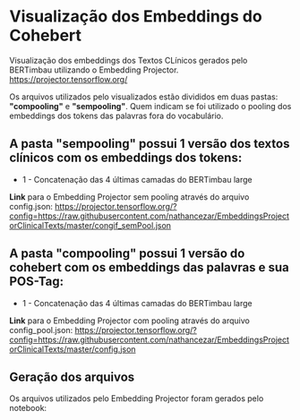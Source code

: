 # Visualização dos Embeddings do Cohebert

Visualização dos embeddings dos Textos CLínicos gerados pelo BERTimbau utilizando o Embedding Projector.
https://projector.tensorflow.org/

Os arquivos utilizados pelo visualizados estão divididos em duas pastas: **"compooling"** e **"sempooling"**. Quem indicam se foi utilizado o pooling dos embeddings dos tokens das palavras fora do vocabulário.

## A pasta **"sempooling"** possui 1 versão dos textos clínicos com os embeddings dos tokens:
- 1 - Concatenação das 4 últimas camadas do BERTimbau large

**Link** para o Embedding Projector sem pooling através do arquivo config.json:
https://projector.tensorflow.org/?config=https://raw.githubusercontent.com/nathancezar/EmbeddingsProjectorClinicalTexts/master/congif_semPool.json

## A pasta **"compooling"** possui 1 versão do cohebert com os embeddings das palavras e sua POS-Tag:
- 1 - Concatenação das 4 últimas camadas do BERTimbau large

**Link** para o Embedding Projector com pooling através do arquivo config_pool.json:
https://projector.tensorflow.org/?config=https://raw.githubusercontent.com/nathancezar/EmbeddingsProjectorClinicalTexts/master/config.json

## Geração dos arquivos

Os arquivos utilizados pelo Embedding Projector foram gerados pelo notebook: 